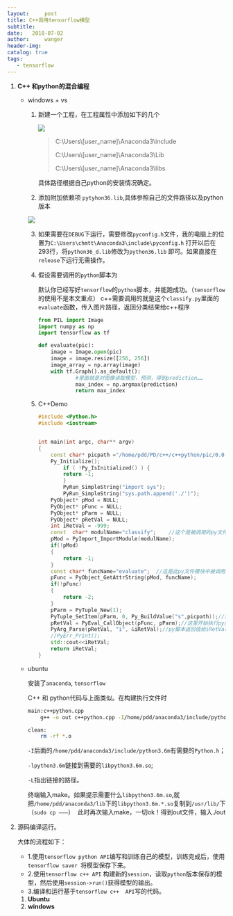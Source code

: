 ```yaml
---
layout:     post
title: C++调用tensorflow模型
subtitle:  
date:   2018-07-02
author:     wanger
header-img: 
catalog: true
tags: 
   - tensorflow
---
```


1. **C++ 和python的混合编程**

   - windows + vs

     1. 新建一个工程，在工程属性中添加如下的几个

        ![](https://tuchuang-1259359185.cos.ap-chengdu.myqcloud.com/_asserts/C%2B%2B%E8%B0%83%E7%94%A8tensorflow%E6%A8%A1%E5%9E%8B/1.jpg)

        >C:\Users\\[user_name]\Anaconda3\include
        >
        >C:\Users\\[user_name]\Anaconda3\Lib
        >
        >C:\Users\\[user_name]\Anaconda3\libs

        具体路径根据自己python的安装情况确定。

     2.   添加附加依赖项 `pytyhon36.lib`,具体参照自己的文件路径以及python版本

        ![](https://tuchuang-1259359185.cos.ap-chengdu.myqcloud.com/_asserts/C%2B%2B%E8%B0%83%E7%94%A8tensorflow%E6%A8%A1%E5%9E%8B/2.jpg)

     3. 如果需要在`DEBUG`下运行，需要修改`pyconfig.h`文件，我的电脑上的位置为`C:\Users\chmtt\Anaconda3\include\pyconfig.h` 打开以后在293行，将`python36_d.lib`修改为`python36.lib` 即可。如果直接在`release`下运行无需操作。

     4. 假设需要调用的`python`脚本为

        默认你已经写好`tensorflow`的`python`脚本，并能跑成功。（`tensorflow`的使用不是本文重点） 
        c++需要调用的就是这个`classify.py`里面的`evaluate`函数，传入图片路径，返回分类结果给c++程序

        ```python
        from PIL import Image
        import numpy as np
        import tensorflow as tf
        
        def evaluate(pic):
            image = Image.open(pic)
            image = image.resize([256, 256])
            image_array = np.array(image)
            with tf.Graph().as_default():
                	#里面就是对图像读取模型，预测，得到prediction……
                    max_index = np.argmax(prediction)
                    return max_index
        ```

     5. C++Demo

        ```c++
        #include <Python.h>
        #include <iostream>
        
        
        int main(int argc, char** argv)
        {
            const char* picpath ="/home/pdd/PD/c++/c++python/pic/0.0.jpg";
            Py_Initialize(); 
                if ( !Py_IsInitialized() ) {  
                return -1;  
                }  
                PyRun_SimpleString("import sys");
                PyRun_SimpleString("sys.path.append('./')");
            PyObject* pMod = NULL;
            PyObject* pFunc = NULL;
            PyObject* pParm = NULL;
            PyObject* pRetVal = NULL;
            int iRetVal = -999;
            const  char* modulName="classify";    //这个是被调用的py文件模块名字
            pMod = PyImport_ImportModule(modulName); 
            if(!pMod)
            {
                return -1;
            }
            const char* funcName="evaluate";  //这是此py文件模块中被调用的函数名字
            pFunc = PyObject_GetAttrString(pMod, funcName); 
            if(!pFunc)  
            {   
                return -2;  
            }  
            pParm = PyTuple_New(1);
            PyTuple_SetItem(pParm, 0, Py_BuildValue("s",picpath));//传入的参数，是图片的路径
            pRetVal = PyEval_CallObject(pFunc, pParm);//这里开始执行py脚本
            PyArg_Parse(pRetVal, "i", &iRetVal);//py脚本返回值给iRetVal
            //PyErr_Print();
            std::cout<<iRetVal;
            return iRetVal;
        }
        ```

   - ubuntu 

     安装了`anaconda`, `tensorflow`

     C++ 和 python代码与上面类似。在构建执行文件时

     ```bash
     main:c++python.cpp
         g++ -o out c++python.cpp -I/home/pdd/anaconda3/include/python3.6m -lpython3.6m -L /home/pdd/anaconda3/lib
     
     clean:
         rm -rf *.o 
     ```

     `-I`后面的`/home/pdd/anaconda3/include/python3.6m`有需要的`Python.h`；

     `-lpython3.6m`链接到需要的`libpython3.6m.so`;

     `-L`指出链接的路径。  

     终端输入make。如果提示需要什么`libpython3.6m.so`,就把`/home/pdd/anaconda3/lib`下的`libpython3.6m.*.so`复制到`/usr/lib/`下（`sudo cp ——–`）  此时再次输入make，一切ok！得到out文件，输入./out 

2. 源码编译运行。

   大体的流程如下：

   - 1.使用`tensorflow python API`编写和训练自己的模型，训练完成后，使用`tensorflow saver `将模型保存下来。
   - 2.使用`tensorflow c++ API` 构建新的`session`，读取`python`版本保存的模型，然后使用`session->run()`获得模型的输出。
   - 3.编译和运行基于`tensorflow c++  API`写的代码。

   1. **Ubuntu**
   2. **windows**

